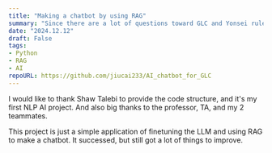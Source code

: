 ```yaml
---
title: "Making a chatbot by using RAG"
summary: "Since there are a lot of questions toward GLC and Yonsei rules, we decided to make a chatbot about it"
date: "2024.12.12"
draft: False
tags:
- Python
- RAG
- AI
repoURL: https://github.com/jiucai233/AI_chatbot_for_GLC
---
```

I would like to thank Shaw Talebi to provide the code structure, and it's my first NLP AI project. And also big thanks to the professor, TA, and my 2 teammates.

This project is just a simple application of finetuning the LLM and using RAG to make a chatbot. It successed, but still got a lot of things to improve.